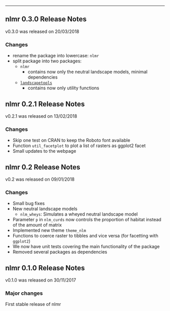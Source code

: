 ____________________________________________________________________________________

## nlmr 0.3.0 Release Notes

v0.3.0 was released on 20/03/2018

### Changes

- rename the package into lowercase: `nlmr`
- split package into two packages:
  - `nlmr` 
    - contains now only the neutral landscape models, minimal dependencies
  - [`landscapetools`](https://github.com/marcosci/landscapetools)
    - contains now only utility functions

## nlmr 0.2.1 Release Notes

v0.2.1 was released on 13/02/2018

### Changes

- Skip one test on CRAN to keep the Roboto font available
- Function `util_facetplot` to plot a list of rasters as ggplot2 facet
- Small updates to the webpage

## nlmr 0.2 Release Notes

v0.2 was released on 09/01/2018

### Changes

- Small bug fixes
- New neutral landscape models
    - `nlm_wheys`: Simulates a wheyed neutral landscape model
- Parameter `p` in `nlm_curds` now controls the proportion of habitat instead of 
  the amount of matrix
- Implemented new theme `theme_nlm`
- Functions to coerce raster to tibbles and vice versa (for facetting with `ggplot2`)
- We now have unit tests covering the main functionality of the package
- Removed several packages as dependencies 

## nlmr 0.1.0 Release Notes

v0.1.0 was released on 30/11/2017

### Major changes

First stable release of nlmr
